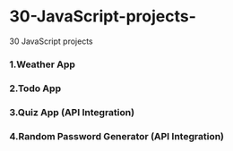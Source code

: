 # 30-JavaScript-projects-
30 JavaScript projects 

### 1.Weather App
### 2.Todo App
### 3.Quiz App (API Integration)
### 4.Random Password Generator (API Integration)

